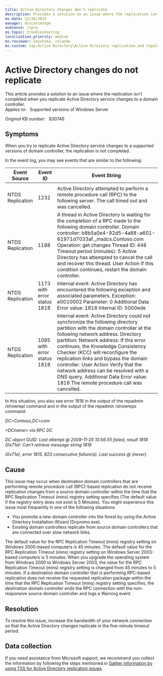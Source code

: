 ```yaml
---
title: Active Directory changes don't replicate
description: Provides a solution to an issue where the replication isn't completed when you replicate Active Directory directory service changes to a domain controller.
ms.date: 12/26/2023
manager: dcscontentpm
audience: itpro
ms.topic: troubleshooting
localization_priority: medium
ms.reviewer: kaushika, rolandw
ms.custom: sap:Active Directory\Active Directory replication and topology, csstroubleshoot
---
```

# Active Directory changes do not replicate

This article provides a solution to an issue where the replication isn't completed when you replicate Active Directory service changes to a domain controller.  
*Applies to:*   Supported versions of Windows Server

_Original KB number:_ &nbsp; 830746

## Symptoms

When you try to replicate Active Directory service changes to a supported versions of domain controller, the replication is not completed.

In the event log, you may see events that are similar to the following: 

|Event Source|Event ID|Event String|
| -------- | -------- | -------- |
||
|NTDS Replication|1232|Active Directory attempted to perform a remote procedure call (RPC) to the following server. The call timed out and was cancelled.|
|NTDS Replication|1188|A thread in Active Directory is waiting for the completion of a RPC made to the following domain controller. Domain controller: b8b5a0e4-92d5-4a88-a601-61971d7033af._msdcs.Contoso.com Operation: get changes Thread ID: 448 Timeout period (minutes): 5 Active Directory has attempted to cancel the call and recover this thread. User Action If this condition continues, restart the domain controller.|
|NTDS Replication|1173 with error status 1818|Internal event: Active Directory has encountered the following exception and associated parameters. Exception: e0010002 Parameter: 0 Additional Data Error value: 1818 Internal ID: 5000ede|
|NTDS Replication|1085 with error status 1818|Internal event: Active Directory could not synchronize the following directory partition with the domain controller at the following network address. Directory partition: <NC> Network address: <GUID-based DC name> If this error continues, the Knowledge Consistency Checker (KCC) will reconfigure the replication links and bypass the domain controller. User Action Verify that the network address can be resolved with a DNS query. Additional Data Error value: 1818 The remote procedure call was cancelled.|

In this situation, you also see error 1818 in the output of the repadmin /showrepl command and in the output of the repadmin /showreps command:  
  
*DC=Contoso,DC=com*

*<Sitename>\<DCname> via RPC DC*

*DC object GUID: <GUID> Last attempt @ 2009-11-25 10:56:55 failed, result 1818 (0x71a): Can't retrieve message string 1818*

*(0x71a), error 1815. 823 consecutive failure(s). Last success @ (never).*

## Cause

This issue may occur when destination domain controllers that are performing remote procedure call (RPC)-based replication do not receive replication changes from a source domain controller within the time that the RPC Replication Timeout (mins) registry setting specifies (The default value if the registry entry does not exist is 5 Minutes). You might experience this issue most frequently in one of the following situations:

- You promote a new domain controller into the forest by using the Active Directory Installation Wizard (Dcpromo.exe).
- Existing domain controllers replicate from source domain controllers that are connected over slow network links.

The default value for the RPC Replication Timeout (mins) registry setting on Windows 2000-based computers is 45 minutes. The default value for the RPC Replication Timeout (mins) registry setting on Windows Server 2003-based computers is 5 minutes. When you upgrade the operating system from Windows 2000 to Windows Server 2003, the value for the RPC Replication Timeout (mins) registry setting is changed from 45 minutes to 5 minutes. If a destination domain controller that is performing RPC-based replication does not receive the requested replication package within the time that the RPC Replication Timeout (mins) registry setting specifies, the destination domain controller ends the RPC connection with the non-responsive source domain controller and logs a Warning event.

## Resolution

To resolve this issue, increase the bandwidth of your network connection so that the Active Directory changes replicate in the five-minute timeout period. 

## Data collection

If you need assistance from Microsoft support, we recommend you collect the information by following the steps mentioned in [Gather information by using TSS for Active Directory replication issues](../../windows-client/windows-troubleshooters/gather-information-using-tss-ad-replication.md).
